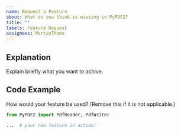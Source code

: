 ```yaml
---
name: Request a Feature
about: What do you think is missing in PyPDF2?
title: ""
labels: Feature Request
assignees: MartinThoma
---
```


## Explanation

Explain briefly what you want to achive.

## Code Example

How would your feature be used? (Remove this if it is not applicable.)

```python
from PyPDF2 import PdfReader, PdfWriter

...  # your new feature in action!
```
